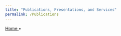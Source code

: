 ```yaml
---
title: "Publications, Presentations, and Services"
permalink: /Publications
---
```


<a href=""> 
 Home 
 </a> &#x2022; 
        <br>
